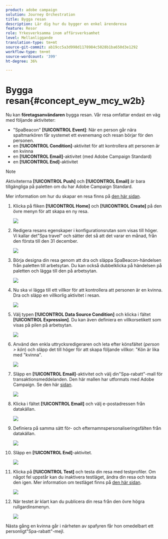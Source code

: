 ```yaml
---
product: adobe campaign
solution: Journey Orchestration
title: Bygga resan
description: Lär dig hur du bygger en enkel ärenderesa
feature: Resor
role: Yrkesverksamma inom affärsverksamhet
level: Mellanliggande
translation-type: tm+mt
source-git-commit: ab19cc5a3d998d1178984c5028b1ba650d3e1292
workflow-type: tm+mt
source-wordcount: '399'
ht-degree: 36%

---
```



# Bygga resan{#concept_eyw_mcy_w2b}

Nu kan **företagsanvändaren** bygga resan. Vår resa omfattar endast en väg med följande aktiviteter:

* &quot;SpaBeacon&quot; **[!UICONTROL Event]**: När en person går nära spaltmarkören får systemet ett evenemang och resan börjar för den personen.
* en **[!UICONTROL Condition]**-aktivitet för att kontrollera att personen är en kvinna
* en **[!UICONTROL Email]**-aktivitet (med Adobe Campaign Standard)
* en **[!UICONTROL End]**-aktivitet

>[!NOTE]
>
>Aktiviteterna **[!UICONTROL Push]** och **[!UICONTROL Email]** är bara tillgängliga på paletten om du har Adobe Campaign Standard.

Mer information om hur du skapar en resa finns på [den här sidan](../building-journeys/journey.md).

1. Klicka på fliken **[!UICONTROL Home]** och **[!UICONTROL Create]** på den övre menyn för att skapa en ny resa.

   ![](../assets/journey31.png)

1. Redigera resans egenskaper i konfigurationsrutan som visas till höger. Vi kallar det&quot;Spa travel&quot; och sätter det så att det varar en månad, från den första till den 31 december.

   ![](../assets/journeyuc1_8.png)

1. Börja designa din resa genom att dra och släppa SpaBeacon-händelsen från paletten till arbetsytan. Du kan också dubbelklicka på händelsen på paletten och lägga till den på arbetsytan.

   ![](../assets/journeyuc1_9.png)

1. Nu ska vi lägga till ett villkor för att kontrollera att personen är en kvinna. Dra och släpp en villkorlig aktivitet i resan.

   ![](../assets/journeyuc1_10.png)

1. Välj typen **[!UICONTROL Data Source Condition]** och klicka i fältet **[!UICONTROL Expression]**. Du kan även definiera en villkorsetikett som visas på pilen på arbetsytan.

   ![](../assets/journeyuc1_11.png)

1. Använd den enkla uttrycksredigeraren och leta efter könsfältet (_person > kön_) och släpp det till höger för att skapa följande villkor: &quot;Kön är lika med &quot;kvinna&quot;.

   ![](../assets/journeyuc1_12.png)

1. Släpp en **[!UICONTROL Email]**-aktivitet och välj din&quot;Spa-rabatt&quot;-mall för transaktionsmeddelanden. Den här mallen har utformats med Adobe Campaign. Se den här [sidan](https://docs.adobe.com/content/help/sv-SE/campaign-standard/using/communication-channels/transactional-messaging/about-transactional-messaging.html).

   ![](../assets/journeyuc1_13.png)

1. Klicka i fältet **[!UICONTROL Email]** och välj e-postadressen från datakällan.

   ![](../assets/journeyuc1_14.png)

1. Definiera på samma sätt för- och efternamnspersonaliseringsfälten från datakällan.

   ![](../assets/journeyuc1_15.png)

1. Släpp en **[!UICONTROL End]**-aktivitet.

   ![](../assets/journeyuc1_17.png)

1. Klicka på **[!UICONTROL Test]** och testa din resa med testprofiler. Om något fel uppstår kan du inaktivera testläget, ändra din resa och testa den igen. Mer information om testläget finns på [den här sidan](../building-journeys/testing-the-journey.md).

   ![](../assets/journeyuc1_18bis.png)

1. När testet är klart kan du publicera din resa från den övre högra rullgardinsmenyn.

   ![](../assets/journeyuc1_18.png)

Nästa gång en kvinna går i närheten av spafyren får hon omedelbart ett personligt&quot;Spa-rabatt&quot;-mejl.
